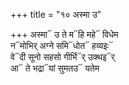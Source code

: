 +++
title = "१० अस्मा उ"

+++
अस्मा᳓ उ ते म᳓हि महे᳓ विधेम  
न᳓मोभिर् अग्ने समि᳓धोत᳓ हव्यइः᳓  
वे᳓दी सूनो सहसो गीर्भि᳓र् उक्थइ᳓र्  
आ᳓ ते भद्रा᳓यां सुमतउ᳓ यतेम